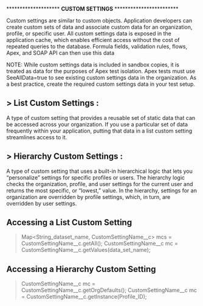 ******************** **CUSTOM SETTINGS** ************************


Custom settings are similar to custom objects. Application developers can create custom sets of data and associate custom data for an organization, profile, or specific user. 
All custom settings data is exposed in the application cache, which enables efficient access without the cost of repeated queries to the database. 
Formula fields, validation rules, flows, Apex, and SOAP API can then use this data

NOTE: While custom settings data is included in sandbox copies, it is treated as data for the purposes of Apex test isolation. 
Apex tests must use SeeAllData=true to see existing custom settings data in the organization. As a best practice, create the required custom settings data in your test setup.

**> List Custom Settings :**
---------------------------------------------------------------
A type of custom setting that provides a reusable set of static data that can be accessed across your organization. 
If you use a particular set of data frequently within your application, putting that data in a list custom setting streamlines access to it. 

**> Hierarchy Custom Settings :**
---------------------------------------------------------------
A type of custom setting that uses a built-in hierarchical logic that lets you “personalize” settings for specific profiles or users. 
The hierarchy logic checks the organization, profile, and user settings for the current user and returns the most specific, or “lowest,” value. 
In the hierarchy, settings for an organization are overridden by profile settings, which, in turn, are overridden by user settings.

**Accessing a List Custom Setting**
---------------------------------------------------------------
> Map<String_dataset_name, CustomSettingName__c> mcs = CustomSettingName__c.getAll();
> CustomSettingName__c mc = CustomSettingName__c.getValues(data_set_name);

**Accessing a Hierarchy Custom Setting**
---------------------------------------------------------------
> CustomSettingName__c mc = CustomSettingName__c.getOrgDefaults();
> CustomSettingName__c mc = CustomSettingName__c.getInstance(Profile_ID);
